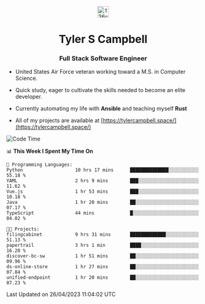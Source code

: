 <p align="center">
<a href="https://www.linkedin.com/in/t36campbell" target="blank"><img align="center" src="https://ik.imagekit.io/t36campbell/Portfolio/linkedin.png.original_m8bbGgPh6.png" alt="t36campbell" height="30" width="30" /></a>
</p>
<h1 align="center">Tyler S Campbell</h1>
<h3 align="center">Full Stack Software Engineer</h3>

* United States Air Force veteran working toward a M.S. in Computer Science.

* Quick study, eager to cultivate the skills needed to become an elite developer.

* Currently automating my life with **Ansible** and teaching myself **Rust**

* All of my projects are available at [https://tylercampbell.space/](https://tylercampbell.space/)

<!--START_SECTION:waka-->
![Code Time](http://img.shields.io/badge/Code%20Time-2%2C424%20hrs%2014%20mins-blue)

📊 **This Week I Spent My Time On** 

```text
💬 Programming Languages: 
Python                   10 hrs 17 mins      ██████████████░░░░░░░░░░░   55.18 % 
YAML                     2 hrs 9 mins        ███░░░░░░░░░░░░░░░░░░░░░░   11.62 % 
Vue.js                   1 hr 53 mins        ███░░░░░░░░░░░░░░░░░░░░░░   10.18 % 
Java                     1 hr 20 mins        ██░░░░░░░░░░░░░░░░░░░░░░░   07.17 % 
TypeScript               44 mins             █░░░░░░░░░░░░░░░░░░░░░░░░   04.02 % 

🐱‍💻 Projects: 
filingcabinet            9 hrs 31 mins       █████████████░░░░░░░░░░░░   51.13 % 
papertrail               3 hrs 1 min         ████░░░░░░░░░░░░░░░░░░░░░   16.20 % 
discover-bc-sw           1 hr 51 mins        ██░░░░░░░░░░░░░░░░░░░░░░░   09.96 % 
ds-online-store          1 hr 27 mins        ██░░░░░░░░░░░░░░░░░░░░░░░   07.84 % 
unified-endpoint         1 hr 20 mins        ██░░░░░░░░░░░░░░░░░░░░░░░   07.23 % 
```


 Last Updated on 26/04/2023 11:04:02 UTC
<!--END_SECTION:waka-->
